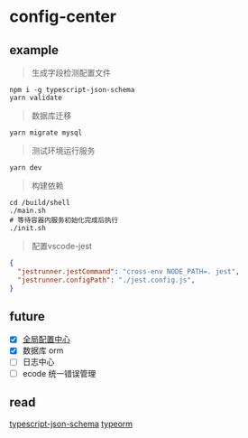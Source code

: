 <!-- @format -->

# config-center

## example

> 生成字段检测配置文件

```shell
npm i -g typescript-json-schema
yarn validate
```

> 数据库迁移

```shell
yarn migrate mysql
```

> 测试环境运行服务

```shell
yarn dev
```

> 构建依赖

```shell
cd /build/shell
./main.sh
# 等待容器内服务初始化完成后执行
./init.sh
```

> 配置vscode-jest

```json
{
  "jestrunner.jestCommand": "cross-env NODE_PATH=. jest",
  "jestrunner.configPath": "./jest.config.js",
}
```

## future

-   [x] [全局配置中心](./docs/config.md)
-   [x] 数据库 orm
-   [ ] 日志中心
-   [ ] ecode 统一错误管理

## read

[typescript-json-schema](https://github.com/YousefED/typescript-json-schema/blob/master/api.md)
[typeorm](https://gitee.com/mirrors/TypeORM)
